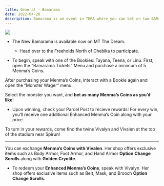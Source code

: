 ```yaml
---
title: General - Bamarama
date: 2022-04-28 
description: Bamarama is an event in TERA where you can bet on two BAMs from the overworld and win some gold.    
---
```


![](https://i.imgur.com/3l8B7Rn.png)

- The New Bamarama is available now on MT The Dream.
  -  Head over to the Freeholds North of Chebika to participate.

- To begin, speak with one of the Bookies: Tayana, Teena, or Linu.
First, open the “Bamarama Tickets” Menu and purchase a minimum of 5 Menma’s Coins.

After purchasing your Menma’s Coins, interact with a Bookie again and open the “Monster Wager” menu.

Select the monster you want, and **bet as many Menma’s Coins as you’d like**!
  - Upon winning, check your Parcel Post to recieve rewards!
For every win, you’ll receive one additional Enhanced Menma’s Coin along with your price.

To turn in your rewards, come find the twins Vivalyn and Vivalen at the top of the stadium near Spirun!

<hr/>

You can exchange **Menma’s Coins with Vivalen**. Her shop offers exclusive items such as Body Armor, Foot Armor, and Hand Armor **Option Change Scrolls** along with **Golden Cryolite**.

- To redeem your **Enhanced Menma’s Coins**, speak with Vivalyn. Her shop offers exclusive items such as Belt, Mask, and Brooch **Option Change Scrolls**.